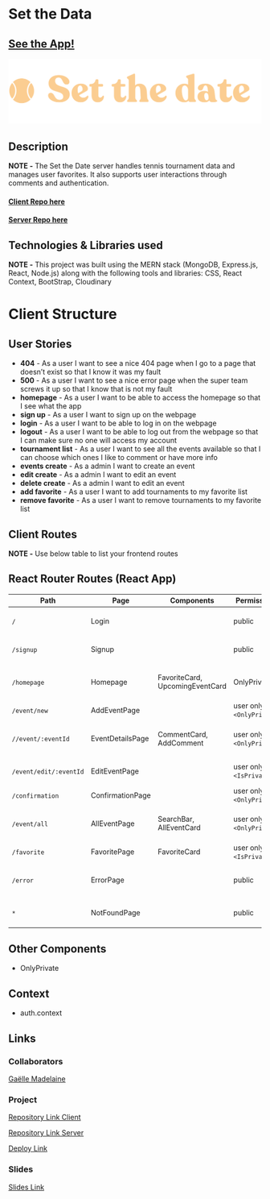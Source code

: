 # Set the Data

## [See the App!](https://set-the-date.netlify.app/)

![App Logo](/public/Logo.svg)

## Description

**NOTE -** The Set the Date server handles tennis tournament data and manages user favorites.
It also supports user interactions through comments and authentication.

#### [Client Repo here](https://github.com/GaelleMde/set-the-date)
#### [Server Repo here](https://github.com/GaelleMde/set-the-date-server)

## Technologies & Libraries used

**NOTE -** This project was built using the MERN stack (MongoDB, Express.js, React, Node.js) along with the following tools and libraries: CSS, React Context, BootStrap, Cloudinary

# Client Structure

## User Stories

- **404** - As a user I want to see a nice 404 page when I go to a page that doesn’t exist so that I know it was my fault 
- **500** - As a user I want to see a nice error page when the super team screws it up so that I know that is not my fault
- **homepage** - As a user I want to be able to access the homepage so that I see what the app 
- **sign up** - As a user I want to sign up on the webpage 
- **login** - As a user I want to be able to log in on the webpage 
- **logout** - As a user I want to be able to log out from the webpage so that I can make sure no one will access my account
- **tournament list** - As a user I want to see all the events available so that I can choose which ones I like to comment or have more info
- **events create** - As a admin I want to create an event
- **edit create** - As a admin I want to edit an event
- **delete create** - As a admin I want to edit an event
- **add favorite** - As a user I want to add tournaments to my favorite list
- **remove favorite** - As a user I want to remove tournaments to my favorite list


## Client Routes

**NOTE -** Use below table to list your frontend routes

## React Router Routes (React App)
| Path                      | Page            | Components        | Permissions              | Behavior                                                      |
| ------------------------- | ----------------| ----------------  | ------------------------ | ------------------------------------------------------------  |
| `/`                       | Login           |                   | public                   | Login form, link to signup, navigate                                                    |
| `/signup`                   | Signup           |                   | public                   | Login form, link to signup, navigate                                                    |
| `/homepage`                 | Homepage         |     FavoriteCard, UpcomingEventCard              | OnlyPrivate     | Displays upcoming events and favorites after login |
| `/event/new`                  | AddEventPage          |                   | user only `<OnlyPrivate>`   | Shows form to add a new event |
| `//event/:eventId`                | EventDetailsPage        | CommentCard, AddComment      | user only `<OnlyPrivate>` | Shows event details and allows adding comments|
| `/event/edit/:eventId`             | EditEventPage       | | user only `<IsPrivate>`  | Shows form to edit selected event                                  |
| `/confirmation`             | ConfirmationPage     |                   | user only `<OnlyPrivate>`  | Shows all games on backlog                                    |
| `/event/all`       | AllEventPage   | SearchBar, AllEventCard        | user only `<OnlyPrivate>`  | Shows a list of all events with search functionalityevent                                   |
| `/favorite`       | FavoritePage   | FavoriteCard         | user only `<IsPrivate>`  | Shows list of favorite events                                |
| `/error`       | ErrorPage   |           | public  | Shows error message when something goes wrong                                |
| `*`       |NotFoundPage    |         | public  | Shows 404 message for undefined routes                             |

## Other Components

- OnlyPrivate
  
## Context

- auth.context
  
## Links

### Collaborators

[Gaëlle Madelaine](https://github.com/GaelleMde)


### Project

[Repository Link Client](https://github.com/GaelleMde/set-the-date)

[Repository Link Server](https://github.com/GaelleMde/set-the-date-server)

[Deploy Link](https://set-the-date.netlify.app/)


### Slides

[Slides Link](www.your-slides-url-here.com)